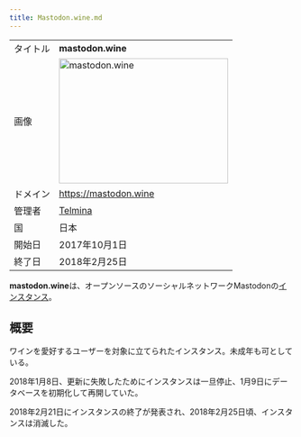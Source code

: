 ```yaml
---
title: Mastodon.wine.md
---
```

<div>

|          |                                                                                                                                                                                                                                                 |
|----------|-------------------------------------------------------------------------------------------------------------------------------------------------------------------------------------------------------------------------------------------------|
| タイトル | **mastodon.wine**                                                                                                                                                                                                                               |
| 画像     | [<img src="/images/thumb/8/85/Mastodon_wine.png/300px-Mastodon_wine.png" srcset="/images/8/85/Mastodon_wine.png 1.5x" width="300" height="222" alt="mastodon.wine" />](/%E3%83%95%E3%82%A1%E3%82%A4%E3%83%AB:Mastodon_wine.png "mastodon.wine") |
| ドメイン | <a href="https://mastodon.wine" rel="nofollow">https://mastodon.wine</a>                                                                                                                                                                        |
| 管理者   | <a href="https://mastodon.wine/@Telmina" rel="nofollow">Telmina</a>                                                                                                                                                                             |
| 国       | 日本                                                                                                                                                                                                                                            |
| 開始日   | 2017年10月1日                                                                                                                                                                                                                                   |
| 終了日   | 2018年2月25日                                                                                                                                                                                                                                   |

**mastodon.wine**は、オープンソースのソーシャルネットワークMastodonの[インスタンス](/%E3%82%A4%E3%83%B3%E3%82%B9%E3%82%BF%E3%83%B3%E3%82%B9 "インスタンス")。

## 概要

ワインを愛好するユーザーを対象に立てられたインスタンス。未成年も可としている。

2018年1月8日、更新に失敗したためにインスタンスは一旦停止、1月9日にデータベースを初期化して再開していた。

2018年2月21日にインスタンスの終了が発表され、2018年2月25日頃、インスタンスは消滅した。

  

</div>
